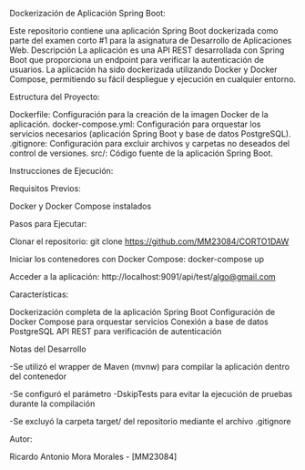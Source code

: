Dockerización de Aplicación Spring Boot:

Este repositorio contiene una aplicación Spring Boot dockerizada como parte del examen corto #1 para la asignatura de Desarrollo de Aplicaciones Web.
Descripción
La aplicación es una API REST desarrollada con Spring Boot que proporciona un endpoint para verificar la autenticación de usuarios. La aplicación ha sido dockerizada utilizando Docker y Docker Compose, permitiendo su fácil despliegue y ejecución en cualquier entorno.

Estructura del Proyecto:

Dockerfile: Configuración para la creación de la imagen Docker de la aplicación.
docker-compose.yml: Configuración para orquestar los servicios necesarios (aplicación Spring Boot y base de datos PostgreSQL).
.gitignore: Configuración para excluir archivos y carpetas no deseados del control de versiones.
src/: Código fuente de la aplicación Spring Boot.


Instrucciones de Ejecución:


Requisitos Previos:

Docker y Docker Compose instalados

Pasos para Ejecutar:

Clonar el repositorio:
git clone https://github.com/MM23084/CORTO1DAW


Iniciar los contenedores con Docker Compose:
docker-compose up


Acceder a la aplicación:
http://localhost:9091/api/test/algo@gmail.com


Características:


Dockerización completa de la aplicación Spring Boot
Configuración de Docker Compose para orquestar servicios
Conexión a base de datos PostgreSQL
API REST para verificación de autenticación

Notas del Desarrollo

-Se utilizó el wrapper de Maven (mvnw) para compilar la aplicación dentro del contenedor


-Se configuró el parámetro -DskipTests para evitar la ejecución de pruebas durante la compilación


-Se excluyó la carpeta target/ del repositorio mediante el archivo .gitignore


Autor:

Ricardo Antonio Mora Morales - [MM23084]
